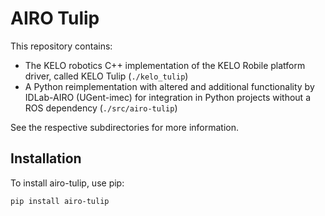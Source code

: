 # AIRO Tulip

This repository contains:

- The KELO robotics C++ implementation of the KELO Robile platform driver, called KELO Tulip (`./kelo_tulip`)
- A Python reimplementation with altered and additional functionality by IDLab-AIRO (UGent-imec) for integration in Python projects without a ROS dependency (`./src/airo-tulip`)

See the respective subdirectories for more information.

## Installation

To install airo-tulip, use pip:

```
pip install airo-tulip
```
